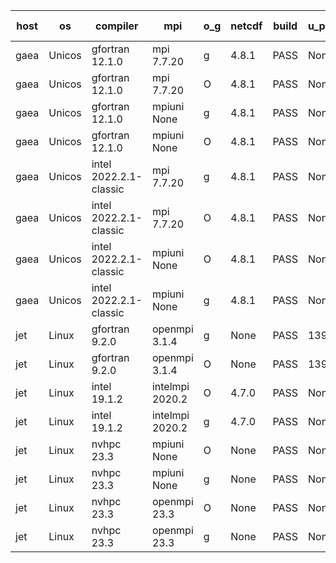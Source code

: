 

| host     | os       | compiler                              | mpi                      | o_g        | netcdf        | build       | u_pass          | u_fail          | s_pass            | s_fail            | e_pass             | e_fail             | nuopc_pass       | nuopc_fail       | artifacts link          |
|----------|----------|---------------------------------------|--------------------------|------------|---------------|-------------|-----------------|-----------------|-------------------|-------------------|--------------------|--------------------|------------------|------------------|-------------------------|
| gaea | Unicos | gfortran 12.1.0 | mpi 7.7.20  | g | 4.8.1  | PASS | None | None | None | None | None | None | None | None | <a href="https://github.com/esmf-org/esmf-test-artifacts/tree/ddc218b270f8a2a3399545cee0b0c7acd86f4fe9/develop/gfortran/12.1.0/g/mpi/7.7.20" target="_blank">ddc218b</a> | 
| gaea | Unicos | gfortran 12.1.0 | mpi 7.7.20  | O | 4.8.1  | PASS | None | None | None | None | None | None | None | None | <a href="https://github.com/esmf-org/esmf-test-artifacts/tree/0dc2c8149a6c4ec61197885d5e35b130d57780ce/develop/gfortran/12.1.0/O/mpi/7.7.20" target="_blank">0dc2c81</a> | 
| gaea | Unicos | gfortran 12.1.0 | mpiuni None  | g | 4.8.1  | PASS | None | None | None | None | None | None | None | None | <a href="https://github.com/esmf-org/esmf-test-artifacts/tree/31604d92ea800ec152bbee692f7cccbe52474909/develop/gfortran/12.1.0/g/mpiuni/None" target="_blank">31604d9</a> | 
| gaea | Unicos | gfortran 12.1.0 | mpiuni None  | O | 4.8.1  | PASS | None | None | None | None | None | None | None | None | <a href="https://github.com/esmf-org/esmf-test-artifacts/tree/d762f16271b80c05170ec591a6c7e676e4483264/develop/gfortran/12.1.0/O/mpiuni/None" target="_blank">d762f16</a> | 
| gaea | Unicos | intel 2022.2.1-classic | mpi 7.7.20  | g | 4.8.1  | PASS | None | None | None | None | None | None | None | None | <a href="https://github.com/esmf-org/esmf-test-artifacts/tree/d694b88a7dd248e4a379e3b14a1813bfa9a1285c/develop/intel/2022.2.1-classic/g/mpi/7.7.20" target="_blank">d694b88</a> | 
| gaea | Unicos | intel 2022.2.1-classic | mpi 7.7.20  | O | 4.8.1  | PASS | None | None | None | None | None | None | None | None | <a href="https://github.com/esmf-org/esmf-test-artifacts/tree/7c03d4ea6bbd02f2459871d3c9d8482bc38d401b/develop/intel/2022.2.1-classic/O/mpi/7.7.20" target="_blank">7c03d4e</a> | 
| gaea | Unicos | intel 2022.2.1-classic | mpiuni None  | O | 4.8.1  | PASS | None | None | None | None | None | None | None | None | <a href="https://github.com/esmf-org/esmf-test-artifacts/tree/42424b83077dfe649305739e7be8afe3dc5c6fad/develop/intel/2022.2.1-classic/O/mpiuni/None" target="_blank">42424b8</a> | 
| gaea | Unicos | intel 2022.2.1-classic | mpiuni None  | g | 4.8.1  | PASS | None | None | None | None | None | None | None | None | <a href="https://github.com/esmf-org/esmf-test-artifacts/tree/c6b2cea15c76033ccd63c0dc8720b5ed867cb909/develop/intel/2022.2.1-classic/g/mpiuni/None" target="_blank">c6b2cea</a> | 
| jet | Linux | gfortran 9.2.0 | openmpi 3.1.4  | g | None  | PASS | 13976 | 0 | 49 | 0 | 81 | 0 | 50 | 3 | <a href="https://github.com/esmf-org/esmf-test-artifacts/tree/23ee19131dc81e67b3fd8ef3351743886ce40a7d/develop/gfortran/9.2.0/g/openmpi/3.1.4" target="_blank">23ee191</a> | 
| jet | Linux | gfortran 9.2.0 | openmpi 3.1.4  | O | None  | PASS | 13976 | 0 | 49 | 0 | 81 | 0 | 50 | 3 | <a href="https://github.com/esmf-org/esmf-test-artifacts/tree/aa8901b5fca22ac78ece57a473d511f9826f112b/develop/gfortran/9.2.0/O/openmpi/3.1.4" target="_blank">aa8901b</a> | 
| jet | Linux | intel 19.1.2 | intelmpi 2020.2  | O | 4.7.0  | PASS | None | None | None | None | None | None | None | None | <a href="https://github.com/esmf-org/esmf-test-artifacts/tree/5673dd8f08d0b2354fecce017bb99cbd62c8d989/develop/intel/19.1.2/O/intelmpi/2020.2" target="_blank">5673dd8</a> | 
| jet | Linux | intel 19.1.2 | intelmpi 2020.2  | g | 4.7.0  | PASS | None | None | None | None | None | None | None | None | <a href="https://github.com/esmf-org/esmf-test-artifacts/tree/3e3ffe2faf1374d5a7921a6214dbc5e8d5fda711/develop/intel/19.1.2/g/intelmpi/2020.2" target="_blank">3e3ffe2</a> | 
| jet | Linux | nvhpc 23.3 | mpiuni None  | O | None  | PASS | None | None | None | None | None | None | None | None | <a href="https://github.com/esmf-org/esmf-test-artifacts/tree/bdb719d55c15453b51821db17f91dbc82c962aac/develop/nvhpc/23.3/O/mpiuni/None" target="_blank">bdb719d</a> | 
| jet | Linux | nvhpc 23.3 | mpiuni None  | g | None  | PASS | None | None | None | None | None | None | None | None | <a href="https://github.com/esmf-org/esmf-test-artifacts/tree/531b156878978f99aebb91de6fa99dbf02a0310e/develop/nvhpc/23.3/g/mpiuni/None" target="_blank">531b156</a> | 
| jet | Linux | nvhpc 23.3 | openmpi 23.3  | O | None  | PASS | None | None | None | None | None | None | None | None | <a href="https://github.com/esmf-org/esmf-test-artifacts/tree/a921869055df355e419f82aa4c6e537ec805af8a/develop/nvhpc/23.3/O/openmpi/23.3" target="_blank">a921869</a> | 
| jet | Linux | nvhpc 23.3 | openmpi 23.3  | g | None  | PASS | None | None | None | None | None | None | None | None | <a href="https://github.com/esmf-org/esmf-test-artifacts/tree/62d1c9a58af1cd6326a739a33babe556d5c51a5f/develop/nvhpc/23.3/g/openmpi/23.3" target="_blank">62d1c9a</a> | 
